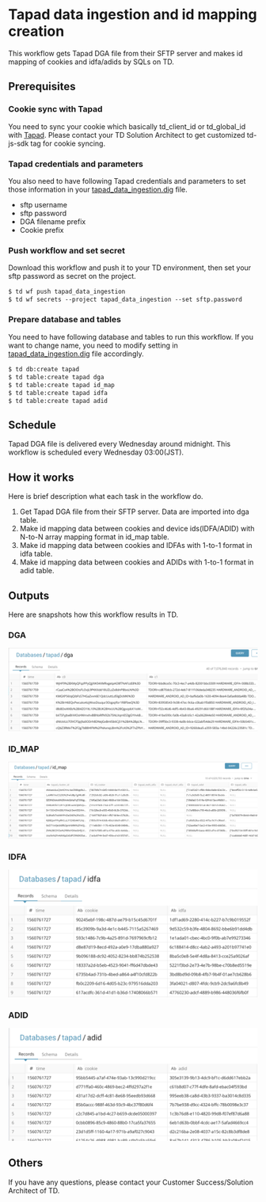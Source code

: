 # Tapad data ingestion and id mapping creation
This workflow gets Tapad DGA file from their SFTP server and makes id mapping of cookies and idfa/adids by SQLs on TD.

## Prerequisites
### Cookie sync with Tapad
You need to sync your cookie which basically td_client_id or td_global_id with [Tapad](https://help.tapad.com/articles/cookie-syncing).
Please contact your TD Solution Architect to get customized td-js-sdk tag for cookie syncing.

### Tapad credentials and parameters
You also need to have following Tapad credentials and parameters to set those information in your [tapad_data_ingestion.dig](tapad_data_ingestion.dig) file.	

- sftp username
- sftp password
- DGA filename prefix
- Cookie prefix

### Push workflow and set secret
Download this workflow and push it to your TD environment, then set your sftp password as secret on the project.
```
$ td wf push tapad_data_ingestion
$ td wf secrets --project tapad_data_ingestion --set sftp.password
```

### Prepare database and tables
You need to have following database and tables to run this workflow. If you want to change name, you need to modify setting in [tapad_data_ingestion.dig](tapad_data_ingestion.dig) file accordingly.

```
$ td db:create tapad
$ td table:create tapad dga
$ td table:create tapad id_map
$ td table:create tapad idfa
$ td table:create tapad adid
```


## Schedule
Tapad DGA file is delivered every Wednesday around midnight. This workflow is scheduled every Wednesday 03:00(JST). 

## How it works
Here is brief description what each task in the workflow do.
1. Get Tapad DGA file from their SFTP server. Data are imported into dga table.
2. Make id mapping data between cookies and device ids(IDFA/ADID) with N-to-N array mapping format in id_map table.
3. Make id mapping data between cookies and IDFAs with 1-to-1 format in idfa table.
4. Make id mapping data between cookies and ADIDs with 1-to-1 format in adid table.

## Outputs
Here are snapshots how this workflow results in TD.
### DGA
![dga](doc/img/dga.png)
### ID_MAP
![id_map](doc/img/id_map.png)
### IDFA
![idfa](doc/img/idfa.png)
### ADID
![adid](doc/img/adid.png)

## Others
If you have any questions, please contact your Customer Success/Solution Architect of TD.
